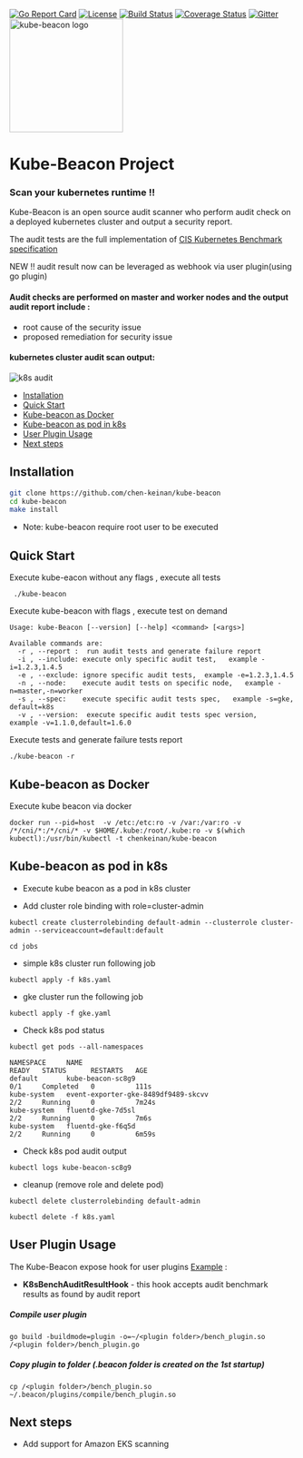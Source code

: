 [![Go Report Card](https://goreportcard.com/badge/github.com/chen-keinan/beacon)](https://goreportcard.com/report/github.com/chen-keinan/beacon)
[![License](https://img.shields.io/badge/License-Apache%202.0-blue.svg)](https://github.com/chen-keinan/beacon/blob/main/LICENSE)
[![Build Status](https://travis-ci.com/chen-keinan/kube-beacon.svg?branch=main)](https://travis-ci.com/chen-keinan/kube-beacon)
[![Coverage Status](https://coveralls.io/repos/github/chen-keinan/kube-beacon/badge.svg?branch=main)](https://coveralls.io/github/chen-keinan/kube-beacon?branch=main)
[![Gitter](https://badges.gitter.im/kube-beacon/community.svg)](https://gitter.im/kube-beacon/community?utm_source=badge&utm_medium=badge&utm_campaign=pr-badge)
<br><img src="./pkg/images/beacon-gopher.png" width="200" alt="kube-beacon logo"><br>

# Kube-Beacon Project
###  Scan your kubernetes runtime !!
Kube-Beacon is an open source audit scanner who perform audit check on a deployed kubernetes cluster and output a security report.

The audit tests are the full implementation of [CIS Kubernetes Benchmark specification](https://www.cisecurity.org/benchmark/kubernetes/) <br>

NEW !! audit result now can be leveraged as webhook via user plugin(using go plugin) 
#### Audit checks are performed  on master and worker nodes and the output audit report include :
* root cause of the security issue
* proposed remediation for security issue

#### kubernetes cluster audit scan output: 
![k8s audit](./pkg/images/beacon.gif) 

* [Installation](#installation)
* [Quick Start](#quick-start)
* [Kube-beacon as Docker](#Kube-beacon-as-Docker)
* [Kube-beacon as pod in k8s](#Kube-beacon-as-pod-in-k8s)
* [User Plugin Usage](#user-plugin-usage)
* [Next steps](#Next-steps)



## Installation

```sh
git clone https://github.com/chen-keinan/kube-beacon
cd kube-beacon
make install
```

- Note: kube-beacon require root user to be executed

## Quick Start

Execute kube-eacon without any flags , execute all tests 
```
 ./kube-beacon 

```

Execute kube-beacon  with flags , execute test on demand

```
Usage: kube-Beacon [--version] [--help] <command> [<args>]

Available commands are:
  -r , --report :  run audit tests and generate failure report
  -i , --include: execute only specific audit test,   example -i=1.2.3,1.4.5
  -e , --exclude: ignore specific audit tests,  example -e=1.2.3,1.4.5
  -n , --node:    execute audit tests on specific node,   example -n=master,-n=worker
  -s , --spec:    execute specific audit tests spec,   example -s=gke, default=k8s
  -v , --version:  execute specific audit tests spec version,    example -v=1.1.0,default=1.6.0
```

Execute tests and generate failure tests report

```
./kube-beacon -r
```

## Kube-beacon as Docker

Execute kube beacon via docker 

```
docker run --pid=host  -v /etc:/etc:ro -v /var:/var:ro -v /*/cni/*:/*/cni/* -v $HOME/.kube:/root/.kube:ro -v $(which kubectl):/usr/bin/kubectl -t chenkeinan/kube-beacon
```

## Kube-beacon as pod in k8s

- Execute kube beacon as a pod in k8s cluster

- Add cluster role binding with role=cluster-admin
```
kubectl create clusterrolebinding default-admin --clusterrole cluster-admin --serviceaccount=default:default
```
```
cd jobs
```
- simple k8s cluster run following job

```
kubectl apply -f k8s.yaml
```

- gke cluster run the following job

```
kubectl apply -f gke.yaml
```


- Check k8s pod status
```
kubectl get pods --all-namespaces

NAMESPACE     NAME                                                        READY   STATUS      RESTARTS   AGE
default       kube-beacon-sc8g9                                           0/1     Completed   0          111s
kube-system   event-exporter-gke-8489df9489-skcvv                         2/2     Running     0          7m24s
kube-system   fluentd-gke-7d5sl                                           2/2     Running     0          7m6s
kube-system   fluentd-gke-f6q5d                                           2/2     Running     0          6m59s
```

- Check k8s pod audit output
```
kubectl logs kube-beacon-sc8g9 
```

- cleanup (remove role and delete pod)
```
kubectl delete clusterrolebinding default-admin
```
```
kubectl delete -f k8s.yaml
```

## User Plugin Usage
The Kube-Beacon expose hook for user plugins [Example](https://github.com/chen-keinan/kube-beacon/tree/master/examples/plugins) :
- **K8sBenchAuditResultHook** - this hook accepts audit benchmark results as found by audit report

##### Compile user plugin
```
go build -buildmode=plugin -o=~/<plugin folder>/bench_plugin.so /<plugin folder>/bench_plugin.go
```
##### Copy plugin to folder (.beacon folder is created on the 1st startup)
```
cp /<plugin folder>/bench_plugin.so ~/.beacon/plugins/compile/bench_plugin.so
```

## Next steps
- Add support for Amazon EKS scanning

